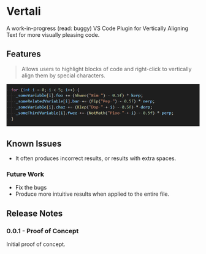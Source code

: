 # Vertali

A work-in-progress (read: buggy) VS Code Plugin for Vertically Aligning Text for more visually pleasing code.

## Features

> Allows users to highlight blocks of code and right-click to vertically align them by special characters.

![Vertali Vertical Alignment Demo](images/Demo.gif)

## Known Issues

- It often produces incorrect results, or results with extra spaces.

### Future Work

 - Fix the bugs
 - Produce more intuitive results when applied to the entire file.

## Release Notes

### 0.0.1 - Proof of Concept

Initial proof of concept.
